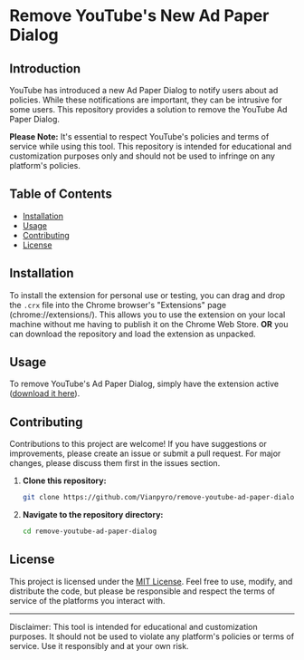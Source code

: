 # Remove YouTube's New Ad Paper Dialog

## Introduction

YouTube has introduced a new Ad Paper Dialog to notify users about ad policies. While these notifications are important, they can be intrusive for some users. This repository provides a solution to remove the YouTube Ad Paper Dialog.

**Please Note:** It's essential to respect YouTube's policies and terms of service while using this tool. This repository is intended for educational and customization purposes only and should not be used to infringe on any platform's policies.

## Table of Contents

- [Installation](#installation)
- [Usage](#usage)
- [Contributing](#contributing)
- [License](#license)

## Installation

To install the extension for personal use or testing, you can drag and drop the `.crx` file into the Chrome browser's "Extensions" page (chrome://extensions/).
This allows you to use the extension on your local machine without me having to publish it on the Chrome Web Store.
**OR** you can download the repository and load the extension as unpacked.

## Usage

To remove YouTube's Ad Paper Dialog, simply have the extension active ([download it here](https://github.com/Vianpyro/youtube_ad_paper_remover/releases/latest)).

## Contributing

Contributions to this project are welcome! If you have suggestions or improvements, please create an issue or submit a pull request. For major changes, please discuss them first in the issues section.

1. **Clone this repository:**

   ```bash
   git clone https://github.com/Vianpyro/remove-youtube-ad-paper-dialog.git
   ```

1. **Navigate to the repository directory:**

   ```bash
   cd remove-youtube-ad-paper-dialog
   ```

## License

This project is licensed under the [MIT License](LICENSE). Feel free to use, modify, and distribute the code, but please be responsible and respect the terms of service of the platforms you interact with.

---

Disclaimer: This tool is intended for educational and customization purposes. It should not be used to violate any platform's policies or terms of service. Use it responsibly and at your own risk.
